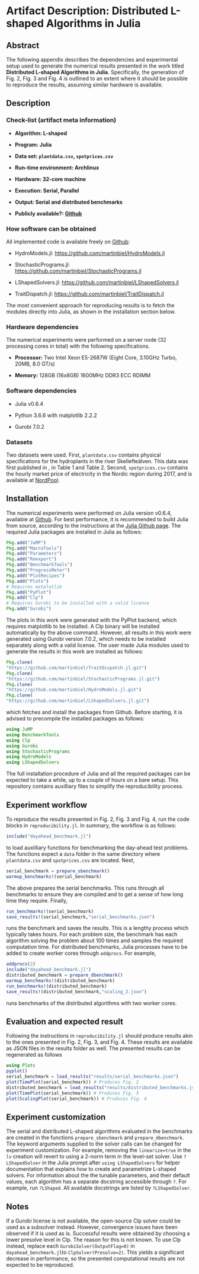 Artifact Description: Distributed L-shaped Algorithms in Julia
==============================================================

Abstract
--------

The following appendix describes the dependencies and experimental setup
used to generate the numerical results presented in the work titled **Distributed L-shaped Algorithms in Julia**.
Specifically, the generation of
Fig. 2, Fig. 3 and Fig. 4 is outlined to an extent where it should be possible to reproduce the
results, assuming similar hardware is available.

Description
-----------

### Check-list (artifact meta information)

-   **Algorithm: L-shaped**

-   **Program: Julia**

-   **Data set: `plantdata.csv`, `spotprices.csv`**

-   **Run-time environment: Archlinux**

-   **Hardware: 32-core machine**

-   **Execution: Serial, Parallel**

-   **Output: Serial and distributed benchmarks**

-   **Publicly available?: [Github](https://github.com/martinbiel)**

### How software can be obtained

All implemented code is available freely on
[Github](https://github.com/martinbiel):

-   HydroModels.jl: https://github.com/martinbiel/HydroModels.jl

-   StochasticPrograms.jl:
    https://github.com/martinbiel/StochasticPrograms.jl

-   LShapedSolvers.jl: https://github.com/martinbiel/LShapedSolvers.jl

-   TraitDispatch.jl: https://github.com/martinbiel/TraitDispatch.jl

The most convenient approach for reproducing results is to fetch the
modules directly into Julia, as shown in the installation section below.

### Hardware dependencies

The numerical experiments were performed on a server node (32 processing
cores in total) with the following specifications.

-   **Processor:** Two Intel Xeon E5-2687W (Eight Core, 3.10GHz Turbo,
    20MB, 8.0 GT/s)

-   **Memory:** 128GB (16x8GB) 1600MHz DDR3 ECC RDIMM

### Software dependencies

-   Julia v0.6.4

-   Python 3.6.6 with matplotlib 2.2.2

-   Gurobi 7.0.2

### Datasets

Two datasets were used. First, `plantdata.csv` contains physical
specifications for the hydroplants in the river Skellefteälven. This
data was first published in , in Table 1 and Table 2. Second,
`spotprices.csv` contains the hourly market price of electricity in the
Nordic region during 2017, and is available at [NordPool](https://www.nordpoolgroup.com/globalassets/marketdata-excel-files/elspot-prices_2017_hourly_eur.xls).

Installation
------------

The numerical experiments were performed on Julia version v0.6.4,
available at
[Github](https://github.com/JuliaLang/julia/releases/tag/v0.6.4). For
best performance, it is recommended to build Julia from source,
according to the instructions at the [Julia Github
page](https://github.com/JuliaLang/julia#source-download-and-compilation).
The required Julia packages are installed in Julia as follows:

``` julia
Pkg.add("JuMP")
Pkg.add("MacroTools")
Pkg.add("Parameters")
Pkg.add("Reexport")
Pkg.add("BenchmarkTools")
Pkg.add("ProgressMeter")
Pkg.add("PlotRecipes")
Pkg.add("Plots")
# Requires matplotlib
Pkg.add("PyPlot")
Pkg.add("Clp")
# Requires Gurobi to be installed with a valid license
Pkg.add("Gurobi")

```

The plots in this work were generated with the PyPlot backend, which
requires matplotlib to be installed. A Clp binary will be installed
automatically by the above command. However, all results in this work
were generated using Gurobi version 7.0.2, which needs to be installed
separately along with a valid license. The user made Julia modules used
to generate the results in this work are installed as follows:

``` julia
Pkg.clone(
"https://github.com/martinbiel/TraitDispatch.jl.git")
Pkg.clone(
"https://github.com/martinbiel/StochasticPrograms.jl.git")
Pkg.clone(
"https://github.com/martinbiel/HydroModels.jl.git")
Pkg.clone(
"https://github.com/martinbiel/LShapedSolvers.jl.git")

```

which fetches and install the packages from Github. Before starting, it
is advised to precompile the installed packages as follows:

``` julia
using JuMP
using BenchmarkTools
using Clp
using Gurobi
using StochasticPrograms
using HydroModels
using LShapedSolvers

```

The full installation procedure of Julia and all the required packages
can be expected to take a while, up to a couple of hours on a bare
setup. This repository contains auxilliary files to simplify the reproducibility process.

Experiment workflow
-------------------

To reproduce the results presented in Fig. 2, Fig. 3 and Fig. 4, run the code blocks in `reproducibility.jl`. In summary, the workflow is as follows:

``` julia
include("dayahead_benchmark.jl")

```

to load auxilliary functions for benchmarking the day-ahead test
problems. The functions expect a `data` folder in the same directory
where `plantdata.csv` and `spotprices.csv` are located. Next,

``` julia
serial_benchmark = prepare_sbenchmark()
warmup_benchmarks!(serial_benchmark)

```

The above prepares the serial benchmarks. This runs through all
benchmarks to ensure they are compiled and to get a sense of how long
time they require. Finally,

``` julia
run_benchmarks!(serial_benchmark)
save_results!(serial_benchmark,"serial_benchmarks.json")

```

runs the benchmark and saves the results. This is a lengthy process
which typically takes hours. For each problem size, the benchmark has
each algorithm solving the problem about 100 times and samples the
required computation time. For distributed benchmarks, Julia processes
have to be added to create worker cores through `addprocs`. For example,

``` julia
addprocs(2)
include("dayahead_benchmark.jl")
distributed_benchmark = prepare_dbenchmark()
warmup_benchmarks!(distributed_benchmark)
run_benchmarks!(distributed_benchmark)
save_results!(distributed_benchmark,"scaling_2.json")

```

runs benchmarks of the distributed algorithms with two worker cores.

Evaluation and expected result
------------------------------

Following the instructions in `reproducibility.jl` should produce results akin to the ones
presented in Fig. 2, Fig. 3, and Fig. 4. These results are available as JSON files in the results folder as well. The presented results can be regenerated as follows
``` julia
using Plots
pyplot()
serial_benchmark = load_results("results/serial_benchmarks.json")
plot(TimePlot(serial_benchmark)) # Produces Fig. 2
distributed_benchmark = load_results("results/distributed_benchmarks.json")
plot(TimePlot(serial_benchmark)) # Produces Fig. 3
plot(ScalingPlot(serial_benchmark)) # Produces Fig. 4

```

Experiment customization
------------------------

The serial and distributed L-shaped algorithms evaluated in the
benchmarks are created in the functions `prepare_sbenchmark` and `prepare_dbenchmark`. The keyword arguments
supplied to the solver calls can be changed for experiment
customization. For example, removing the `linearize=true` in the `lv` creation will revert to
using a 2-norm term in the level-set solver. Use `?LShapedSolver` in the Julia prompt
after `using LShapedSolvers` for helper documentation that explains how to create and
parametrize L-shaped solvers. For information about the the tunable
parameters, and their default values, each algorithm has a separate
docstring accessible through `?`. For example, run `?LShaped`. All available docstrings
are listed by `?LShapedSolver`.

Notes
-----

If a Gurobi license is not available, the open-source Clp solver could
be used as a subsolver instead. However, convergence issues have been
observed if it is used as is. Successful results were obtained by
choosing a lower presolve level in Clp. The reason for this is not
known. To use Clp instead, replace each `GurobiSolver(OutputFlag=0)` in `dayahead_benchmark.jl`to `ClpSolver(Presolve=2)`. This yields a
significant decrease in performance, so the presented computational
results are not expected to be reproduced.
